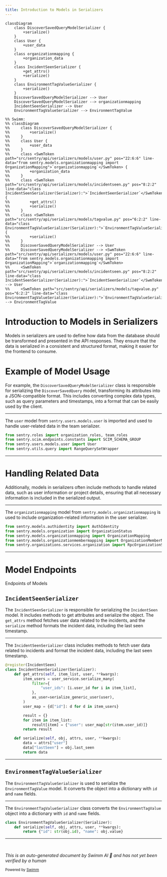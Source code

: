 ```yaml
---
title: Introduction to Models in Serializers
---
```

```mermaid
classDiagram
    class DiscoverSavedQueryModelSerializer {
        +serialize()
    }
    class User {
        +user_data
    }
    class organizationmapping {
        +organization_data
    }
    class IncidentSeenSerializer {
        +get_attrs()
        +serialize()
    }
    class EnvironmentTagValueSerializer {
        +serialize()
    }
    DiscoverSavedQueryModelSerializer --> User
    DiscoverSavedQueryModelSerializer --> organizationmapping
    IncidentSeenSerializer --> User
    EnvironmentTagValueSerializer --> EnvironmentTagValue

%% Swimm:
%% classDiagram
%%     class DiscoverSavedQueryModelSerializer {
%%         +serialize()
%%     }
%%     class User {
%%         +user_data
%%     }
%%     class <SwmToken path="src/sentry/api/serializers/models/user.py" pos="22:6:6" line-data="from sentry.models.organizationmapping import OrganizationMapping">`organizationmapping`</SwmToken> {
%%         +organization_data
%%     }
%%     class <SwmToken path="src/sentry/api/serializers/models/incidentseen.py" pos="8:2:2" line-data="class IncidentSeenSerializer(Serializer):">`IncidentSeenSerializer`</SwmToken> {
%%         +get_attrs()
%%         +serialize()
%%     }
%%     class <SwmToken path="src/sentry/api/serializers/models/tagvalue.py" pos="6:2:2" line-data="class EnvironmentTagValueSerializer(Serializer):">`EnvironmentTagValueSerializer`</SwmToken> {
%%         +serialize()
%%     }
%%     DiscoverSavedQueryModelSerializer --> User
%%     DiscoverSavedQueryModelSerializer --> <SwmToken path="src/sentry/api/serializers/models/user.py" pos="22:6:6" line-data="from sentry.models.organizationmapping import OrganizationMapping">`organizationmapping`</SwmToken>
%%     <SwmToken path="src/sentry/api/serializers/models/incidentseen.py" pos="8:2:2" line-data="class IncidentSeenSerializer(Serializer):">`IncidentSeenSerializer`</SwmToken> --> User
%%     <SwmToken path="src/sentry/api/serializers/models/tagvalue.py" pos="6:2:2" line-data="class EnvironmentTagValueSerializer(Serializer):">`EnvironmentTagValueSerializer`</SwmToken> --> EnvironmentTagValue
```

# Introduction to Models in Serializers

Models in serializers are used to define how data from the database should be transformed and presented in the API responses. They ensure that the data is serialized in a consistent and structured format, making it easier for the frontend to consume.

# Example of Model Usage

For example, the `DiscoverSavedQueryModelSerializer` class is responsible for serializing the `DiscoverSavedQuery` model, transforming its attributes into a JSON-compatible format. This includes converting complex data types, such as query parameters and timestamps, into a format that can be easily used by the client.

<SwmSnippet path="/src/sentry/api/serializers/models/team.py" line="28">

---

The <SwmToken path="src/sentry/api/serializers/models/team.py" pos="30:8:8" line-data="from sentry.users.models.user import User">`user`</SwmToken> model from <SwmToken path="src/sentry/api/serializers/models/team.py" pos="30:2:8" line-data="from sentry.users.models.user import User">`sentry.users.models.user`</SwmToken> is imported and used to handle user-related data in the team serializer.

```python
from sentry.roles import organization_roles, team_roles
from sentry.scim.endpoints.constants import SCIM_SCHEMA_GROUP
from sentry.users.models.user import User
from sentry.utils.query import RangeQuerySetWrapper
```

---

</SwmSnippet>

# Handling Related Data

Additionally, models in serializers often include methods to handle related data, such as user information or project details, ensuring that all necessary information is included in the serialized output.

<SwmSnippet path="/src/sentry/api/serializers/models/user.py" line="20">

---

The <SwmToken path="src/sentry/api/serializers/models/user.py" pos="22:6:6" line-data="from sentry.models.organizationmapping import OrganizationMapping">`organizationmapping`</SwmToken> model from <SwmToken path="src/sentry/api/serializers/models/user.py" pos="22:2:6" line-data="from sentry.models.organizationmapping import OrganizationMapping">`sentry.models.organizationmapping`</SwmToken> is used to include organization-related information in the user serializer.

```python
from sentry.models.authidentity import AuthIdentity
from sentry.models.organization import OrganizationStatus
from sentry.models.organizationmapping import OrganizationMapping
from sentry.models.organizationmembermapping import OrganizationMemberMapping
from sentry.organizations.services.organization import RpcOrganizationSummary
```

---

</SwmSnippet>

# Model Endpoints

Endpoints of Models

## <SwmToken path="src/sentry/api/serializers/models/incidentseen.py" pos="8:2:2" line-data="class IncidentSeenSerializer(Serializer):">`IncidentSeenSerializer`</SwmToken>

The <SwmToken path="src/sentry/api/serializers/models/incidentseen.py" pos="8:2:2" line-data="class IncidentSeenSerializer(Serializer):">`IncidentSeenSerializer`</SwmToken> is responsible for serializing the <SwmToken path="src/sentry/api/serializers/models/incidentseen.py" pos="7:3:3" line-data="@register(IncidentSeen)">`IncidentSeen`</SwmToken> model. It includes methods to get attributes and serialize the object. The <SwmToken path="src/sentry/api/serializers/models/incidentseen.py" pos="9:3:3" line-data="    def get_attrs(self, item_list, user, **kwargs):">`get_attrs`</SwmToken> method fetches user data related to the incidents, and the <SwmToken path="src/sentry/api/serializers/models/incidentseen.py" pos="23:3:3" line-data="    def serialize(self, obj, attrs, user, **kwargs):">`serialize`</SwmToken> method formats the incident data, including the last seen timestamp.

<SwmSnippet path="/src/sentry/api/serializers/models/incidentseen.py" line="7">

---

The <SwmToken path="src/sentry/api/serializers/models/incidentseen.py" pos="8:2:2" line-data="class IncidentSeenSerializer(Serializer):">`IncidentSeenSerializer`</SwmToken> class includes methods to fetch user data related to incidents and format the incident data, including the last seen timestamp.

```python
@register(IncidentSeen)
class IncidentSeenSerializer(Serializer):
    def get_attrs(self, item_list, user, **kwargs):
        item_users = user_service.serialize_many(
            filter={
                "user_ids": [i.user_id for i in item_list],
            },
            as_user=serialize_generic_user(user),
        )
        user_map = {d["id"]: d for d in item_users}

        result = {}
        for item in item_list:
            result[item] = {"user": user_map[str(item.user_id)]}
        return result

    def serialize(self, obj, attrs, user, **kwargs):
        data = attrs["user"]
        data["lastSeen"] = obj.last_seen
        return data
```

---

</SwmSnippet>

## <SwmToken path="src/sentry/api/serializers/models/tagvalue.py" pos="6:2:2" line-data="class EnvironmentTagValueSerializer(Serializer):">`EnvironmentTagValueSerializer`</SwmToken>

The <SwmToken path="src/sentry/api/serializers/models/tagvalue.py" pos="6:2:2" line-data="class EnvironmentTagValueSerializer(Serializer):">`EnvironmentTagValueSerializer`</SwmToken> is used to serialize the `EnvironmentTagValue` model. It converts the object into a dictionary with <SwmToken path="src/sentry/api/serializers/models/incidentseen.py" pos="16:9:9" line-data="        user_map = {d[&quot;id&quot;]: d for d in item_users}">`id`</SwmToken> and <SwmToken path="src/sentry/api/serializers/models/tagvalue.py" pos="8:18:18" line-data="        return {&quot;id&quot;: str(obj.id), &quot;name&quot;: obj.value}">`name`</SwmToken> fields.

<SwmSnippet path="/src/sentry/api/serializers/models/tagvalue.py" line="6">

---

The <SwmToken path="src/sentry/api/serializers/models/tagvalue.py" pos="6:2:2" line-data="class EnvironmentTagValueSerializer(Serializer):">`EnvironmentTagValueSerializer`</SwmToken> class converts the `EnvironmentTagValue` object into a dictionary with <SwmToken path="src/sentry/api/serializers/models/tagvalue.py" pos="8:5:5" line-data="        return {&quot;id&quot;: str(obj.id), &quot;name&quot;: obj.value}">`id`</SwmToken> and <SwmToken path="src/sentry/api/serializers/models/tagvalue.py" pos="8:18:18" line-data="        return {&quot;id&quot;: str(obj.id), &quot;name&quot;: obj.value}">`name`</SwmToken> fields.

```python
class EnvironmentTagValueSerializer(Serializer):
    def serialize(self, obj, attrs, user, **kwargs):
        return {"id": str(obj.id), "name": obj.value}
```

---

</SwmSnippet>

&nbsp;

*This is an auto-generated document by Swimm AI 🌊 and has not yet been verified by a human*

<SwmMeta version="3.0.0" repo-id="Z2l0aHViJTNBJTNBc2VudHJ5LWRlbW8tMSUzQSUzQVN3aW1tLURlbW8=" repo-name="sentry-demo-1" doc-type="overview"><sup>Powered by [Swimm](/)</sup></SwmMeta>
